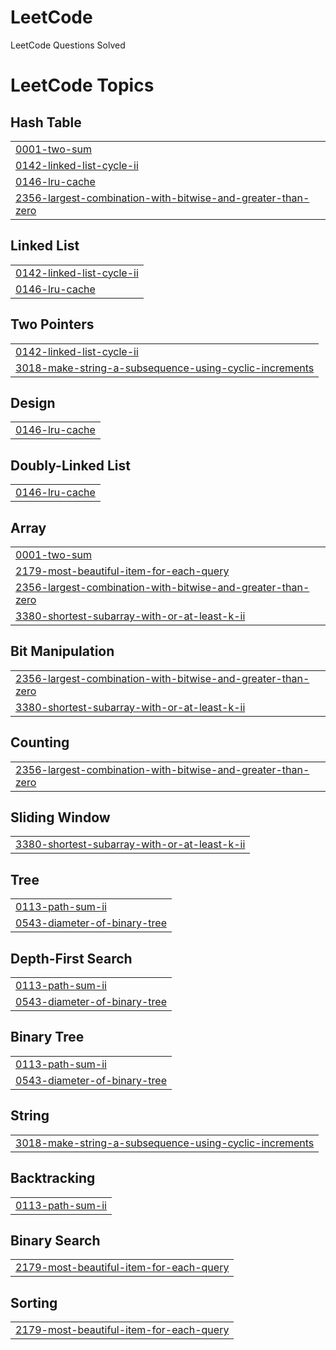 # LeetCode
LeetCode Questions Solved

<!---LeetCode Topics Start-->
# LeetCode Topics
## Hash Table
|  |
| ------- |
| [0001-two-sum](https://github.com/Kavya933/LeetCode/tree/master/0001-two-sum) |
| [0142-linked-list-cycle-ii](https://github.com/Kavya933/LeetCode/tree/master/0142-linked-list-cycle-ii) |
| [0146-lru-cache](https://github.com/Kavya933/LeetCode/tree/master/0146-lru-cache) |
| [2356-largest-combination-with-bitwise-and-greater-than-zero](https://github.com/Kavya933/LeetCode/tree/master/2356-largest-combination-with-bitwise-and-greater-than-zero) |
## Linked List
|  |
| ------- |
| [0142-linked-list-cycle-ii](https://github.com/Kavya933/LeetCode/tree/master/0142-linked-list-cycle-ii) |
| [0146-lru-cache](https://github.com/Kavya933/LeetCode/tree/master/0146-lru-cache) |
## Two Pointers
|  |
| ------- |
| [0142-linked-list-cycle-ii](https://github.com/Kavya933/LeetCode/tree/master/0142-linked-list-cycle-ii) |
| [3018-make-string-a-subsequence-using-cyclic-increments](https://github.com/Kavya933/LeetCode/tree/master/3018-make-string-a-subsequence-using-cyclic-increments) |
## Design
|  |
| ------- |
| [0146-lru-cache](https://github.com/Kavya933/LeetCode/tree/master/0146-lru-cache) |
## Doubly-Linked List
|  |
| ------- |
| [0146-lru-cache](https://github.com/Kavya933/LeetCode/tree/master/0146-lru-cache) |
## Array
|  |
| ------- |
| [0001-two-sum](https://github.com/Kavya933/LeetCode/tree/master/0001-two-sum) |
| [2179-most-beautiful-item-for-each-query](https://github.com/Kavya933/LeetCode/tree/master/2179-most-beautiful-item-for-each-query) |
| [2356-largest-combination-with-bitwise-and-greater-than-zero](https://github.com/Kavya933/LeetCode/tree/master/2356-largest-combination-with-bitwise-and-greater-than-zero) |
| [3380-shortest-subarray-with-or-at-least-k-ii](https://github.com/Kavya933/LeetCode/tree/master/3380-shortest-subarray-with-or-at-least-k-ii) |
## Bit Manipulation
|  |
| ------- |
| [2356-largest-combination-with-bitwise-and-greater-than-zero](https://github.com/Kavya933/LeetCode/tree/master/2356-largest-combination-with-bitwise-and-greater-than-zero) |
| [3380-shortest-subarray-with-or-at-least-k-ii](https://github.com/Kavya933/LeetCode/tree/master/3380-shortest-subarray-with-or-at-least-k-ii) |
## Counting
|  |
| ------- |
| [2356-largest-combination-with-bitwise-and-greater-than-zero](https://github.com/Kavya933/LeetCode/tree/master/2356-largest-combination-with-bitwise-and-greater-than-zero) |
## Sliding Window
|  |
| ------- |
| [3380-shortest-subarray-with-or-at-least-k-ii](https://github.com/Kavya933/LeetCode/tree/master/3380-shortest-subarray-with-or-at-least-k-ii) |
## Tree
|  |
| ------- |
| [0113-path-sum-ii](https://github.com/Kavya933/LeetCode/tree/master/0113-path-sum-ii) |
| [0543-diameter-of-binary-tree](https://github.com/Kavya933/LeetCode/tree/master/0543-diameter-of-binary-tree) |
## Depth-First Search
|  |
| ------- |
| [0113-path-sum-ii](https://github.com/Kavya933/LeetCode/tree/master/0113-path-sum-ii) |
| [0543-diameter-of-binary-tree](https://github.com/Kavya933/LeetCode/tree/master/0543-diameter-of-binary-tree) |
## Binary Tree
|  |
| ------- |
| [0113-path-sum-ii](https://github.com/Kavya933/LeetCode/tree/master/0113-path-sum-ii) |
| [0543-diameter-of-binary-tree](https://github.com/Kavya933/LeetCode/tree/master/0543-diameter-of-binary-tree) |
## String
|  |
| ------- |
| [3018-make-string-a-subsequence-using-cyclic-increments](https://github.com/Kavya933/LeetCode/tree/master/3018-make-string-a-subsequence-using-cyclic-increments) |
## Backtracking
|  |
| ------- |
| [0113-path-sum-ii](https://github.com/Kavya933/LeetCode/tree/master/0113-path-sum-ii) |
## Binary Search
|  |
| ------- |
| [2179-most-beautiful-item-for-each-query](https://github.com/Kavya933/LeetCode/tree/master/2179-most-beautiful-item-for-each-query) |
## Sorting
|  |
| ------- |
| [2179-most-beautiful-item-for-each-query](https://github.com/Kavya933/LeetCode/tree/master/2179-most-beautiful-item-for-each-query) |
<!---LeetCode Topics End-->